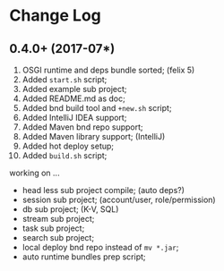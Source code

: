 Change Log
==========

0.4.0+ (2017-07*)
-----------------
1. OSGI runtime and deps bundle sorted; (felix 5)
2. Added `start.sh` script;
3. Added example sub project;
4. Added README.md as doc;
5. Added bnd build tool and `+new.sh` script;
6. Added IntelliJ IDEA support;
7. Added Maven bnd repo support;
8. Added Maven library support; (IntelliJ)
9. Added hot deploy setup;
10. Added `build.sh` script;

working on ...

* head less sub project compile; (auto deps?)
* session sub project; (account/user, role/permission)
* db sub project; (K-V, SQL)
* stream sub project;
* task sub project;
* search sub project;
* local deploy bnd repo instead of `mv *.jar`;
* auto runtime bundles prep script;

